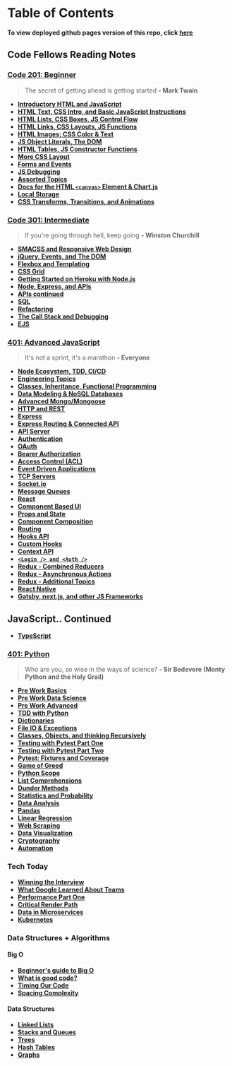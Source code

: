 # Table of Contents

**To view deployed github pages version of this repo, click [here](https://benhill-401-advanced-javascript.github.io/reading-notes/)**

## Code Fellows Reading Notes

### [Code 201: Beginner](https://www.codefellows.org/courses/code-201/foundations-of-software-development/)

> The secret of getting ahead is getting started
> **- Mark Twain**

- **[Introductory HTML and JavaScript](201/201-class-01.md)**
- **[HTML Text, CSS Intro, and Basic JavaScript Instructions](201/201-class-02.md)**
- **[HTML Lists, CSS Boxes, JS Control Flow](201/201-class-03.md)**
- **[HTML Links, CSS Layouts, JS Functions](201/201-class-04.md)**
- **[HTML Images; CSS Color & Text](201/201-class-05.md)**
- **[JS Object Literals, The DOM](201/201-class-06.md)**
- **[HTML Tables, JS Constructor Functions](201/201-class-07.md)**
- **[More CSS Layout](201/201-class-08.md)**
- **[Forms and Events](201/201-class-09.md)**
- **[JS Debugging](201/201-class-10.md)**
- **[Assorted Topics](201/201-class-11.md)**
- **[Docs for the HTML ```<canvas>``` Element & Chart.js](201/201-class-12.md)**
- **[Local Storage](201/201-class-13.md)**
- **[CSS Transforms, Transitions, and Animations](201/201-class-15.md)**

### [Code 301: Intermediate](https://www.codefellows.org/courses/code-301/intermediate-software-development/)

> If you're going through hell, keep going
> **- Winston Churchill**

- **[SMACSS and Responsive Web Design](301/301-class-01.md)**
- **[jQuery, Events, and The DOM](301/301-class-02.md)**
- **[Flexbox and Templating](301/301-class-03.md)**
- **[CSS Grid](301/301-class-04.md)**
- **[Getting Started on Heroku with Node.js](301/301-class-05.md)**
- **[Node, Express, and APIs](301/301-class-06.md)**
- **[APIs continued](301/301-class-07.md)**
- **[SQL](301/301-class-08.md)**
- **[Refactoring](301/301-class-09.md)**
- **[The Call Stack and Debugging](301/301-class-10.md)**
- **[EJS](301/301-class-11.md)**

### [401: Advanced JavaScript](https://www.codefellows.org/courses/code-401/advanced-software-development-in-full-stack-javascript/)

> It's not a sprint, it's a marathon
> **- Everyone**

- **[Node Ecosystem, TDD, CI/CD](401-js/401-js-class-01.md)**
- **[Engineering Topics](401-js/401-js-class-01-b.md)**
- **[Classes, Inheritance, Functional Programming](401-js/401-js-class-02.md)**
- **[Data Modeling & NoSQL Databases](401-js/js-class-03.md)**
- **[Advanced Mongo/Mongoose](401-js/js-class-04.md)**
- **[HTTP and REST](401-js/js-class-06.md)**
- **[Express](401-js/js-class-07.md)**
- **[Express Routing & Connected API](401-js/class-08.md)**
- **[API Server](401-js/class-09.md)**
- **[Authentication](401-js/class-10.md)**
- **[OAuth](401-js/class-13.md)**
- **[Bearer Authorization](401-js/class-14.md)**
- **[Access Control (ACL)](401-js/class-15.md)**
- **[Event Driven Applications](401-js/class-16.md)**
- **[TCP Servers](401-js/class-17.md)**
- **[Socket.io](401-js/class-19.md)**
- **[Message Queues](401-js/class-20.md)**
- **[React](401-js/react.md)**
- **[Component Based UI](401-js/class-26.md)**
- **[Props and State](401-js/class-27.md)**
- **[Component Composition](401-js/class-28.md)**
- **[Routing](401-js/class-29-2.md)**
- **[Hooks API](401-js/class-30.md)**
- **[Custom Hooks](401-js/class-31.md)**
- **[Context API](401-js/class-32.md)**
- **[`<Login /> and <Auth />`](401-js/class-33.md)**
- **[Redux - Combined Reducers](401-js/class-35.md)**
- **[Redux - Asynchronous Actions](401-js/class-37.md)**
- **[Redux - Additional Topics](401-js/redux-additional.md)**
- **[React Native](401-js/class-38.md)**
- **[Gatsby, next.js, and other JS Frameworks](401-js/class-39.md)**

## JavaScript.. Continued
- **[TypeScript](javascript/typescript.md)**

### [401: Python](https://www.codefellows.org/courses/code-401/advanced-software-development-in-python/)

> Who are you, so wise in the ways of science?
> **- Sir Bedevere (Monty Python and the Holy Grail)**

- **[Pre Work Basics](python/pre-work.md)**
- **[Pre Work Data Science](python/data-science.md)**
- **[Pre Work Advanced](python/pre-work.md)**
- **[TDD with Python](python/python-tdd.md)**
- **[Dictionaries](python/dict.md)**
- **[File IO & Exceptions](python/file-and-exceptions.md)**
- **[Classes, Objects, and thinking Recursively](python/classes-objects.md)**
- **[Testing with Pytest Part One](python/pytest.md)**
- **[Testing with Pytest Part Two](python/pytest-two.md)**
- **[Pytest: Fixtures and Coverage](python/pytest-fix-cov.md)**
- **[Game of Greed](python/game-of-greed.md)**
- **[Python Scope](python/game-of-greed-2.md)**
- **[List Comprehensions](python/game-of-greed-3.md)**
- **[Dunder Methods](python/dunder-methods.md)**
- **[Statistics and Probability](python/statistics-probability.md)**
- **[Data Analysis](python/data-analysis.md)**
- **[Pandas](python/pandas.md)**
- **[Linear Regression](python/linear-regressions.md)**
- **[Web Scraping](python/webscrape.md)**
- **[Data Visualization](python/data-vis.md)**
- **[Cryptography](python/cryptography.md)**
- **[Automation](python/automation.md)**

### Tech Today

- **[Winning the Interview](career/winning-interview.md)**
- **[What Google Learned About Teams](201/201-class-14a.md)**
- **[Performance Part One](career/performance.md)**
- **[Critical Render Path](career/critical-render.md)**
- **[Data in Microservices](career/microservices/data-in-micro.md)**
- **[Kubernetes](career/microservices/kubernetes.md)**

### Data Structures + Algorithms

#### Big O
- **[Beginner's guide to Big O](python/beginner-big-O.md)**
- **[What is good code?](career/winning-interview.md)**
- **[Timing Our Code](ds&a/timing-code.md)**
- **[Spacing Complexity](ds&a/spacing.md)**

#### Data Structures
- **[Linked Lists](ds&a/link-list.md)**
- **[Stacks and Queues](ds&a/stack-que.md)**
- **[Trees](ds&a/trees.md)**
- **[Hash Tables](ds&a/hash-tables.md)**
- **[Graphs](ds&a/graphs.md)**
